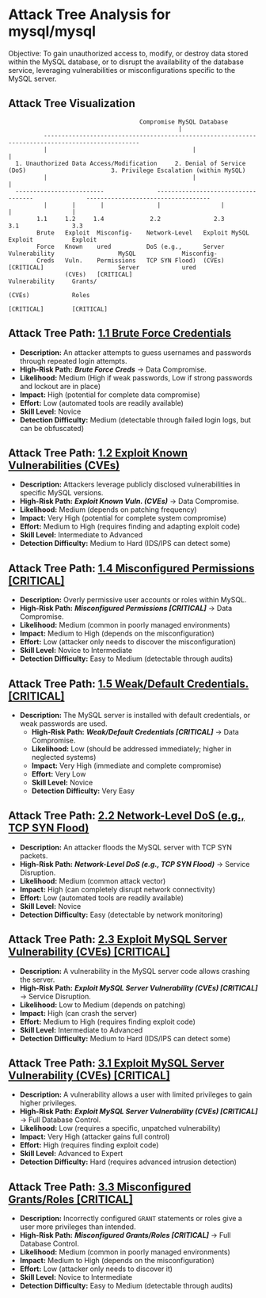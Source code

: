 # Attack Tree Analysis for mysql/mysql

Objective: To gain unauthorized access to, modify, or destroy data stored within the MySQL database, or to disrupt the availability of the database service, leveraging vulnerabilities or misconfigurations specific to the MySQL server.

## Attack Tree Visualization

```
                                     Compromise MySQL Database
                                                |
          -------------------------------------------------------------------------------------------------
          |                                         |                                                     |
  1. Unauthorized Data Access/Modification     2. Denial of Service (DoS)                        3. Privilege Escalation (within MySQL)
          |                                         |                                                     |
  -------------------------               -----------------------------------               -----------------------------------
          |       |       |               |                 |                                 |                 |
        1.1     1.2     1.4             2.2               2.3                               3.1               3.3
        Brute   Exploit  Misconfig-    Network-Level   Exploit MySQL                         Exploit           Exploit
        Force   Known    ured          DoS (e.g.,      Server Vulnerability                  MySQL             Misconfig-
        Creds   Vuln.    Permissions   TCP SYN Flood)  (CVEs) [CRITICAL]                     Server            ured
                (CVEs)   [CRITICAL]                                                          Vulnerability     Grants/
                                                                                              (CVEs)            Roles
                                                                                              [CRITICAL]        [CRITICAL]
```

## Attack Tree Path: [1.1 Brute Force Credentials](./attack_tree_paths/1_1_brute_force_credentials.md)

*   **Description:** An attacker attempts to guess usernames and passwords through repeated login attempts.
*   **High-Risk Path:** ***Brute Force Creds*** -> Data Compromise.
*   **Likelihood:** Medium (High if weak passwords, Low if strong passwords and lockout are in place)
*   **Impact:** High (potential for complete data compromise)
*   **Effort:** Low (automated tools are readily available)
*   **Skill Level:** Novice
*   **Detection Difficulty:** Medium (detectable through failed login logs, but can be obfuscated)

## Attack Tree Path: [1.2 Exploit Known Vulnerabilities (CVEs)](./attack_tree_paths/1_2_exploit_known_vulnerabilities__cves_.md)

*   **Description:** Attackers leverage publicly disclosed vulnerabilities in specific MySQL versions.
*   **High-Risk Path:** ***Exploit Known Vuln. (CVEs)*** -> Data Compromise.
*   **Likelihood:** Medium (depends on patching frequency)
*   **Impact:** Very High (potential for complete system compromise)
*   **Effort:** Medium to High (requires finding and adapting exploit code)
*   **Skill Level:** Intermediate to Advanced
*   **Detection Difficulty:** Medium to Hard (IDS/IPS can detect some)

## Attack Tree Path: [1.4 Misconfigured Permissions [CRITICAL]](./attack_tree_paths/1_4_misconfigured_permissions__critical_.md)

*   **Description:** Overly permissive user accounts or roles within MySQL.
*   **High-Risk Path:** ***Misconfigured Permissions [CRITICAL]*** -> Data Compromise.
*   **Likelihood:** Medium (common in poorly managed environments)
*   **Impact:** Medium to High (depends on the misconfiguration)
*   **Effort:** Low (attacker only needs to discover the misconfiguration)
*   **Skill Level:** Novice to Intermediate
*   **Detection Difficulty:** Easy to Medium (detectable through audits)

## Attack Tree Path: [1.5 Weak/Default Credentials. [CRITICAL]](./attack_tree_paths/1_5_weakdefault_credentials___critical_.md)

* **Description:** The MySQL server is installed with default credentials, or weak passwords are used.
    * **High-Risk Path:** ***Weak/Default Credentials [CRITICAL]*** -> Data Compromise.
    * **Likelihood:** Low (should be addressed immediately; higher in neglected systems)
    * **Impact:** Very High (immediate and complete compromise)
    * **Effort:** Very Low
    * **Skill Level:** Novice
    * **Detection Difficulty:** Very Easy

## Attack Tree Path: [2.2 Network-Level DoS (e.g., TCP SYN Flood)](./attack_tree_paths/2_2_network-level_dos__e_g___tcp_syn_flood_.md)

*   **Description:** An attacker floods the MySQL server with TCP SYN packets.
*   **High-Risk Path:** ***Network-Level DoS (e.g., TCP SYN Flood)*** -> Service Disruption.
*   **Likelihood:** Medium (common attack vector)
*   **Impact:** High (can completely disrupt network connectivity)
*   **Effort:** Low (automated tools are readily available)
*   **Skill Level:** Novice
*   **Detection Difficulty:** Easy (detectable by network monitoring)

## Attack Tree Path: [2.3 Exploit MySQL Server Vulnerability (CVEs) [CRITICAL]](./attack_tree_paths/2_3_exploit_mysql_server_vulnerability__cves___critical_.md)

*   **Description:** A vulnerability in the MySQL server code allows crashing the server.
*   **High-Risk Path:** ***Exploit MySQL Server Vulnerability (CVEs) [CRITICAL]*** -> Service Disruption.
*   **Likelihood:** Low to Medium (depends on patching)
*   **Impact:** High (can crash the server)
*   **Effort:** Medium to High (requires finding exploit code)
*   **Skill Level:** Intermediate to Advanced
*   **Detection Difficulty:** Medium to Hard (IDS/IPS can detect some)

## Attack Tree Path: [3.1 Exploit MySQL Server Vulnerability (CVEs) [CRITICAL]](./attack_tree_paths/3_1_exploit_mysql_server_vulnerability__cves___critical_.md)

*   **Description:** A vulnerability allows a user with limited privileges to gain higher privileges.
*   **High-Risk Path:** ***Exploit MySQL Server Vulnerability (CVEs) [CRITICAL]*** -> Full Database Control.
*   **Likelihood:** Low (requires a specific, unpatched vulnerability)
*   **Impact:** Very High (attacker gains full control)
*   **Effort:** High (requires finding exploit code)
*   **Skill Level:** Advanced to Expert
*   **Detection Difficulty:** Hard (requires advanced intrusion detection)

## Attack Tree Path: [3.3 Misconfigured Grants/Roles [CRITICAL]](./attack_tree_paths/3_3_misconfigured_grantsroles__critical_.md)

*   **Description:** Incorrectly configured `GRANT` statements or roles give a user more privileges than intended.
*   **High-Risk Path:** ***Misconfigured Grants/Roles [CRITICAL]*** -> Full Database Control.
*   **Likelihood:** Medium (common in poorly managed environments)
*   **Impact:** Medium to High (depends on the misconfiguration)
*   **Effort:** Low (attacker only needs to discover it)
*   **Skill Level:** Novice to Intermediate
*   **Detection Difficulty:** Easy to Medium (detectable through audits)

